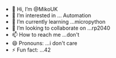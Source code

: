 - 👋 Hi, I’m @MikoUK
- 👀 I’m interested in ... Automation
- 🌱 I’m currently learning ...micropython
- 💞️ I’m looking to collaborate on ...rp2040
- 📫 How to reach me ...don't
- 😄 Pronouns: ...i don't care
- ⚡ Fun fact: ...42

<!---
MikoUK/MikoUK is a ✨ special ✨ repository because its `README.md` (this file) appears on your GitHub profile.
You can click the Preview link to take a look at your changes.
--->
